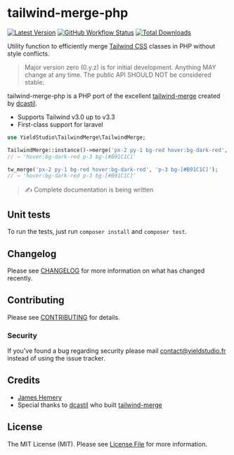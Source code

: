 # tailwind-merge-php

[![Latest Version](https://img.shields.io/github/release/yieldstudio/tailwind-merge-php?style=flat-square)](https://github.com/yieldstudio/tailwind-merge-php/releases)
[![GitHub Workflow Status](https://img.shields.io/github/actions/workflow/status/yieldstudio/tailwind-merge-php/tests.yml?branch=main)](https://github.com/yieldstudio/tailwind-merge-php/actions/workflows/tests.yml)
[![Total Downloads](https://img.shields.io/packagist/dt/yieldstudio/tailwind-merge-php?style=flat-square)](https://packagist.org/packages/yieldstudio/tailwind-merge-php)

Utility function to efficiently merge [Tailwind CSS](https://tailwindcss.com) classes in PHP without style conflicts.

> Major version zero (0.y.z) is for initial development. Anything MAY change at any time. The public API SHOULD NOT be considered stable.

tailwind-merge-php is a PHP port of the excellent [tailwind-merge](https://github.com/dcastil/tailwind-merge) created by [dcastil](https://github.com/dcastil).


- Supports Tailwind v3.0 up to v3.3
- First-class support for laravel

```php
use YieldStudio\TailwindMerge\TailwindMerge;

TailwindMerge::instance()->merge('px-2 py-1 bg-red hover:bg-dark-red', 'p-3 bg-[#B91C1C]');
// → 'hover:bg-dark-red p-3 bg-[#B91C1C]'

tw_merge('px-2 py-1 bg-red hover:bg-dark-red', 'p-3 bg-[#B91C1C]');
// → 'hover:bg-dark-red p-3 bg-[#B91C1C]'
```

> ✍️ Complete documentation is being written

## Unit tests

To run the tests, just run `composer install` and `composer test`.

## Changelog

Please see [CHANGELOG](CHANGELOG.md) for more information on what has changed recently.

## Contributing

Please see [CONTRIBUTING](https://raw.githubusercontent.com/YieldStudio/.github/main/CONTRIBUTING.md) for details.

### Security

If you've found a bug regarding security please mail [contact@yieldstudio.fr](mailto:contact@yieldstudio.fr) instead of using the issue tracker.

## Credits

- [James Hemery](https://github.com/jameshemery)
- Special thanks to [dcastil](https://github.com/dcastil) who built [tailwind-merge](https://github.com/dcastil/tailwind-merge)


## License

The MIT License (MIT). Please see [License File](LICENSE.md) for more information.
